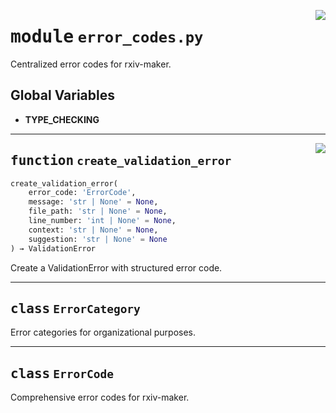 <!-- markdownlint-disable -->

<a href="https://github.com/henriqueslab/rxiv-maker/blob/main/src/src/rxiv_maker/core/error_codes.py#L0"><img align="right" style="float:right;" src="https://img.shields.io/badge/-source-cccccc?style=flat-square"></a>

# <kbd>module</kbd> `error_codes.py`
Centralized error codes for rxiv-maker. 

**Global Variables**
---------------
- **TYPE_CHECKING**

---

<a href="https://github.com/henriqueslab/rxiv-maker/blob/main/src/src/rxiv_maker/core/error_codes.py#L300"><img align="right" style="float:right;" src="https://img.shields.io/badge/-source-cccccc?style=flat-square"></a>

## <kbd>function</kbd> `create_validation_error`

```python
create_validation_error(
    error_code: 'ErrorCode',
    message: 'str | None' = None,
    file_path: 'str | None' = None,
    line_number: 'int | None' = None,
    context: 'str | None' = None,
    suggestion: 'str | None' = None
) → ValidationError
```

Create a ValidationError with structured error code. 


---

## <kbd>class</kbd> `ErrorCategory`
Error categories for organizational purposes. 





---

## <kbd>class</kbd> `ErrorCode`
Comprehensive error codes for rxiv-maker. 





